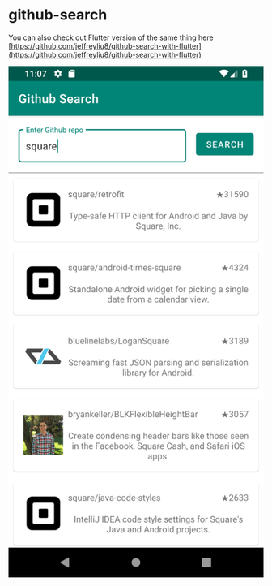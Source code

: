 # github-search

You can also check out Flutter version of the same thing here
[https://github.com/jeffreyliu8/github-search-with-flutter](https://github.com/jeffreyliu8/github-search-with-flutter)

![Output sample](https://github.com/jeffreyliu8/github-search/blob/master/screenshot.png)
